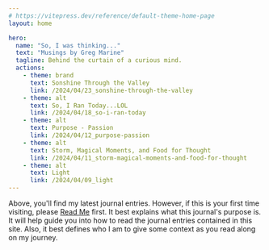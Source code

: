 ```yaml
---
# https://vitepress.dev/reference/default-theme-home-page
layout: home

hero:
  name: "So, I was thinking..."
  text: "Musings by Greg Marine"
  tagline: Behind the curtain of a curious mind.
  actions:
    - theme: brand
      text: Sonshine Through the Valley
      link: /2024/04/23_sonshine-through-the-valley
    - theme: alt
      text: So, I Ran Today...LOL
      link: /2024/04/18_so-i-ran-today
    - theme: alt
      text: Purpose - Passion
      link: /2024/04/12_purpose-passion
    - theme: alt
      text: Storm, Magical Moments, and Food for Thought
      link: /2024/04/11_storm-magical-moments-and-food-for-thought
    - theme: alt
      text: Light
      link: /2024/04/09_light
---
```


Above, you'll find my latest journal entries. However, if this is your first time visiting, please [Read Me](read-me) first. It best explains what this journal's purpose is. It will help guide you into how to read the journal entries contained in this site. Also, it best defines who I am to give some context as you read along on my journey.